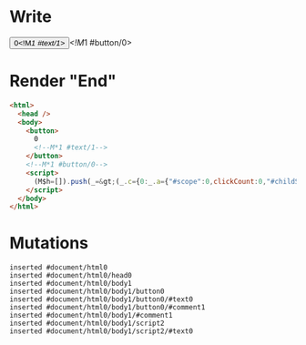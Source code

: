 # Write
  <button>0<!M*1 #text/1></button><!M*1 #button/0><script>(M$h=[]).push(_=>(_.c={0:_.a={"#scope":0,clickCount:0,"#childScope/0":_.b={"#scope":1}},1:_.b},_.b.onClick=_._["packages/translator-tags/src/__tests__/fixtures/basic-component-input/template.marko_0/onClick"](_.a),_.c),[1,"packages/translator-tags/src/__tests__/fixtures/basic-component-input/components/my-button.marko_0_onClick",])</script>


# Render "End"
```html
<html>
  <head />
  <body>
    <button>
      0
      <!--M*1 #text/1-->
    </button>
    <!--M*1 #button/0-->
    <script>
      (M$h=[]).push(_=&gt;(_.c={0:_.a={"#scope":0,clickCount:0,"#childScope/0":_.b={"#scope":1}},1:_.b},_.b.onClick=_._["packages/translator-tags/src/__tests__/fixtures/basic-component-input/template.marko_0/onClick"](_.a),_.c),[1,"packages/translator-tags/src/__tests__/fixtures/basic-component-input/components/my-button.marko_0_onClick",])
    </script>
  </body>
</html>
```

# Mutations
```
inserted #document/html0
inserted #document/html0/head0
inserted #document/html0/body1
inserted #document/html0/body1/button0
inserted #document/html0/body1/button0/#text0
inserted #document/html0/body1/button0/#comment1
inserted #document/html0/body1/#comment1
inserted #document/html0/body1/script2
inserted #document/html0/body1/script2/#text0
```